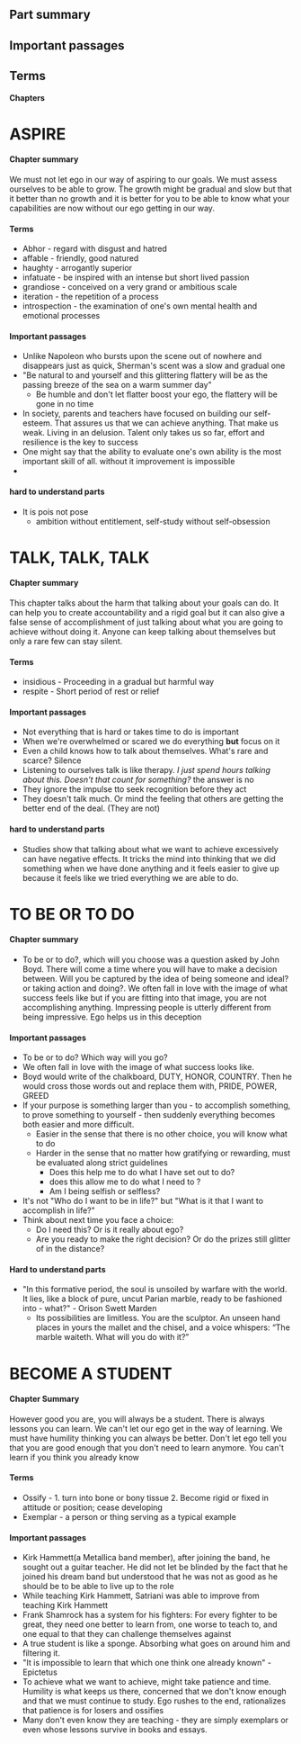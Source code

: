 ## Part summary
## Important passages 
## Terms

**Chapters**
# ASPIRE
#### Chapter summary
We must not let ego in our way of aspiring to our goals. We must assess ourselves to be able to grow. The growth might be gradual and slow but that it better than no growth and it is better for you to be able to know what your capabilities are now without our ego getting in our way.
#### Terms
- Abhor - regard with disgust and hatred
- affable - friendly, good natured
- haughty - arrogantly superior
- infatuate - be inspired with an intense but short lived passion
- grandiose - conceived on a very grand or ambitious scale
- iteration - the repetition of a process 
- introspection - the examination of one's own mental health and emotional processes
#### Important passages
- Unlike Napoleon who bursts upon the scene out of nowhere and disappears just as quick, Sherman's scent was a slow and gradual one
- "Be natural to and yourself and this glittering flattery will be as the passing breeze of the sea on a warm summer day"
	- Be humble and don't let flatter boost your ego, the flattery will be gone in no time
- In society, parents and teachers have focused on building our self-esteem. That assures us that we can achieve anything. That make us weak. Living in an delusion. Talent only takes us so far, effort and resilience is the key to success
- One might say that the ability to evaluate one's own ability is the most important skill of all. without it improvement is impossible
- 
#### hard to understand parts
- It is pois not pose 
	- ambition without entitlement, self-study without self-obsession 



# TALK, TALK, TALK
#### Chapter summary
This chapter talks about the harm that talking about your goals can do. It can help you to create accountability and a rigid goal but it can also give a false sense of accomplishment of just talking about what you are going to achieve without doing it. Anyone can keep talking about themselves but only a rare few can stay silent. 
#### Terms
- insidious - Proceeding in a gradual but harmful way
- respite - Short period of rest or relief
#### Important passages
- Not everything that is hard or takes time to do is important
- When we're overwhelmed or scared we do everything **but** focus on it
- Even a child knows how to talk about themselves. What's rare and scarce? Silence
- Listening to ourselves talk is like therapy. *I just spend hours talking about this. Doesn't that count for something?* the answer is no
- They ignore the impulse tto seek recognition before they act
- They doesn't talk much. Or mind the feeling that others are getting the better end of the deal. (They are not)
#### hard to understand parts
- Studies show that talking about what we want to achieve excessively can have negative effects. It tricks the mind into thinking that we did something when we have done anything and it feels easier to give up because it feels like we tried everything we are able to do. 

# TO BE OR TO DO
#### Chapter summary
- To be or to do?, which will you choose was a question asked by John Boyd. There will come a time where you will have to make a decision between. Will you be captured by the idea of being someone and ideal? or taking action and doing?. We often fall in love with the image of what success feels like but if you are fitting into that image, you are not accomplishing anything. Impressing people is utterly different from being impressive. Ego helps us in this deception
#### Important passages
- To be or to do? Which way will you go?
- We often fall in love with the image of what success looks like.
- Boyd would write of the chalkboard, DUTY, HONOR, COUNTRY. Then he would cross those words out and replace them with, PRIDE, POWER, GREED
- If your purpose is something larger than you - to accomplish something, to prove something to yourself - then suddenly everything becomes both easier and more difficult.
	- Easier in the sense that there is no other choice, you will know what to do
	- Harder in the sense that no matter how gratifying or rewarding, must be evaluated along strict guidelines
		- Does this help me to do what I have set out to do?
		- does this allow me to do what I need to ?
		- Am I being selfish or selfless?
- It's not "Who do I want to be in life?" but "What is it that I want to accomplish in life?"
- Think about next time you face a choice: 
	- Do I need this? Or is it really about ego?
	- Are you ready to make the right decision? Or do the prizes still glitter of in the distance?
	
#### Hard to understand parts
- "In this formative period, the soul is unsoiled by warfare with the world. It lies, like a block of pure, uncut Parian marble, ready to be fashioned into - what?" - Orison Swett Marden
	- Its possibilities are limitless.  You are the sculptor.  An unseen hand places in yours the mallet and the chisel, and a voice whispers:  “The marble waiteth.  What will you do with it?”
# BECOME A STUDENT
#### Chapter Summary
However good you are, you will always be a student. There is always lessons you can learn. We can't let our ego get in the way of learning. We must have humility thinking you can always be better. Don't let ego tell you that you are good enough that you don't need to learn anymore. You can't learn if you think you already know 
#### Terms
- Ossify - 1. turn into bone or bony tissue 2. Become rigid or fixed in attitude or position; cease developing 
- Exemplar - a person or thing serving as a typical example 
#### Important passages
- Kirk Hammett(a Metallica band member), after joining the band, he sought out a guitar teacher. He did not let be blinded by the fact that he joined his dream band but understood that he was not as good as he should be to be able to live up to the role
- While teaching Kirk Hammett, Satriani was able to improve from teaching Kirk Hammett
- Frank Shamrock has a system for his fighters: For every fighter to be great, they need one better to learn from, one worse to teach to, and one equal to that they can challenge themselves against
- A true student is like a sponge. Absorbing what goes on around him and filtering it. 
- "It is impossible to learn that which one think one already known" - Epictetus
- To achieve what we want to achieve, might take patience and time. Humility is what keeps us there, concerned that we don't know enough and that we must continue to study. Ego rushes to the end, rationalizes that patience is for losers and ossifies 
- Many don't even know they are teaching - they are simply exemplars or even whose lessons survive in books and essays. 
